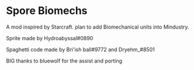 # Spore Biomechs
A mod inspired by Starcraft. plan to add Biomechanical units into Mindustry.

Sprite made by Hydroabyssal#0890

Spaghetti code made by Bri'ish ball#9772 and Dryehm_#8501

BIG thanks to bluewolf for the assist and porting


